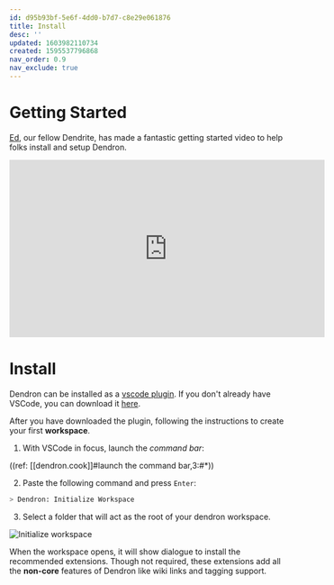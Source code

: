 ```yaml
---
id: d95b93bf-5e6f-4dd0-b7d7-c8e29e061876
title: Install
desc: ''
updated: 1603982110734
created: 1595537796868
nav_order: 0.9
nav_exclude: true
---
```


# Getting Started

[Ed](https://www.youtube.com/channel/UCBDaEQKIAgU-U6bsUfPcWnA), our fellow Dendrite, has made a fantastic getting started video to help folks install and setup Dendron. 

<iframe width="560" height="315" src="https://www.youtube.com/embed/BRLLZ9IEh10" frameborder="0" allow="accelerometer; autoplay; encrypted-media; gyroscope; picture-in-picture" allowfullscreen></iframe>


# Install
Dendron can be installed as a [vscode plugin](https://marketplace.visualstudio.com/items?itemName=dendron.dendron). If you don't already have VSCode, you can download it [here](https://code.visualstudio.com/).

After you have downloaded the plugin, following the instructions to create your first **workspace**.

1. With VSCode in focus, launch the _command bar_:

((ref: [[dendron.cook]]#launch the command bar,3:#*))

2. Paste the following command and press `Enter`: 
```sh
> Dendron: Initialize Workspace
```
3. Select a folder that will act as the root of your dendron workspace.


![Initialize workspace](https://foundation-prod-assetspublic53c57cce-8cpvgjldwysl.s3-us-west-2.amazonaws.com/assets/dendron-init.gif)

When the workspace opens, it will show dialogue to install the recommended extensions. Though not required, these extensions add all the **non-core** features of Dendron like wiki links and tagging support.
